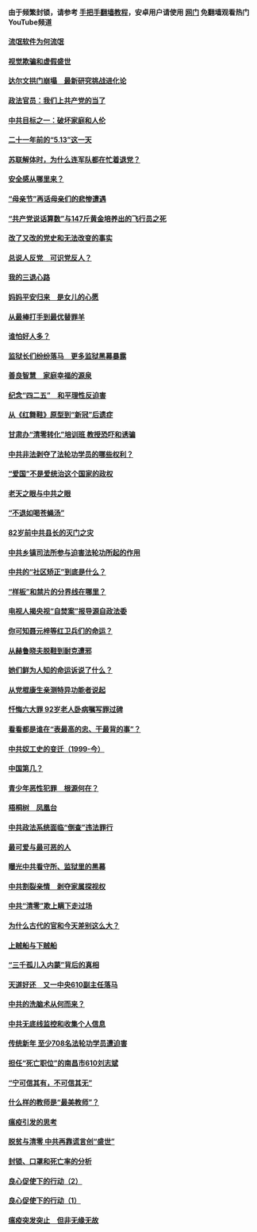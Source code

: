 #### 由于频繁封锁，请参考 [手把手翻墙教程](https://github.com/gfw-breaker/guides/wiki/)，安卓用户请使用 [网门](https://github.com/gfw-breaker/nogfw/blob/master/dl.md?t=06040301) 免翻墙观看热门YouTube频道 

#### [流氓软件为何流氓](../pages/19/426531.md?t=06040301) 

#### [视觉欺骗和虚假盛世](../pages/19/426443.md?t=06040301) 

#### [达尔文拱门崩塌　最新研究挑战进化论](../pages/19/426009.md?t=06040301) 

#### [政法官员：我们上共产党的当了](../pages/19/425351.md?t=06040301) 

#### [中共目标之一：破坏家庭和人伦](../pages/19/424454.md?t=06040301) 

#### [二十一年前的“5.13”这一天](../pages/19/424814.md?t=06040301) 

#### [苏联解体时，为什么连军队都在忙着退党？](../pages/19/424335.md?t=06040301) 

#### [安全感从哪里来？](../pages/19/424336.md?t=06040301) 

#### [“母亲节”再话母亲们的悲惨遭遇](../pages/19/424234.md?t=06040301) 

#### [“共产党说话算数”与147斤黄金培养出的飞行员之死](../pages/19/424115.md?t=06040301) 

#### [改了又改的党史和无法改变的事实](../pages/19/424037.md?t=06040301) 

#### [总说人反党　可识党反人？](../pages/19/423820.md?t=06040301) 

#### [我的三退心路](../pages/19/423876.md?t=06040301) 

#### [妈妈平安归来　是女儿的心愿](../pages/19/423947.md?t=06040301) 

#### [从最棒打手到最优替罪羊](../pages/19/423819.md?t=06040301) 

#### [谁怕好人多？](../pages/19/423774.md?t=06040301) 

#### [监狱长们纷纷落马　更多监狱黑幕暴露](../pages/19/423787.md?t=06040301) 

#### [善良智慧　家庭幸福的源泉](../pages/19/423632.md?t=06040301) 

#### [纪念“四二五”　和平理性反迫害](../pages/19/423660.md?t=06040301) 

#### [从《红舞鞋》原型到“新冠”后遗症](../pages/19/423509.md?t=06040301) 

#### [甘肃办“清零转化”培训班 教授恐吓和诱骗](../pages/19/423498.md?t=06040301) 

#### [中共非法剥夺了法轮功学员的哪些权利？](../pages/19/423392.md?t=06040301) 

#### [“爱国”不是爱统治这个国家的政权](../pages/19/423029.md?t=06040301) 

#### [老天之眼与中共之眼](../pages/19/423378.md?t=06040301) 

#### [“不退如喝苍蝇汤”](../pages/19/423287.md?t=06040301) 

#### [82岁前中共县长的灭门之灾](../pages/19/423055.md?t=06040301) 

#### [中共乡镇司法所参与迫害法轮功所起的作用](../pages/19/423064.md?t=06040301) 

#### [中共的“社区矫正”到底是什么？](../pages/19/422870.md?t=06040301) 

#### [“样板”和禁片的分界线在哪里？](../pages/19/422704.md?t=06040301) 

#### [电视人揭央视“自焚案”报导源自政法委](../pages/19/422770.md?t=06040301) 

#### [你可知聂元梓等红卫兵们的命运？](../pages/19/422848.md?t=06040301) 

#### [从赫鲁晓夫脱鞋到耐克遭邪](../pages/19/422826.md?t=06040301) 

#### [她们鲜为人知的命运诉说了什么？](../pages/19/422754.md?t=06040301) 

#### [从党棍康生亲测特异功能者说起](../pages/19/422657.md?t=06040301) 

#### [忏悔六大罪 92岁老人卧病嘱写罪过碑](../pages/19/422750.md?t=06040301) 

#### [看看都是谁在“表最高的忠、干最背的事”？](../pages/19/422703.md?t=06040301) 

#### [中共奴工史的变迁（1999-今）](../pages/19/422656.md?t=06040301) 

#### [中国第几？](../pages/19/422496.md?t=06040301) 

#### [青少年恶性犯罪　根源何在？](../pages/19/422449.md?t=06040301) 

#### [梧桐树　凤凰台](../pages/19/422442.md?t=06040301) 

#### [中共政法系统面临“倒查”违法罪行](../pages/19/422497.md?t=06040301) 

#### [最可爱与最可恶的人](../pages/19/422448.md?t=06040301) 

#### [曝光中共看守所、监狱里的黑幕](../pages/19/422390.md?t=06040301) 

#### [中共割裂亲情　剥夺家属探视权](../pages/19/422364.md?t=06040301) 

#### [中共“清零”欺上瞒下走过场](../pages/19/422306.md?t=06040301) 

#### [为什么古代的官和今天差别这么大？](../pages/19/422228.md?t=06040301) 

#### [上贼船与下贼船](../pages/19/422276.md?t=06040301) 

#### [“三千孤儿入内蒙”背后的真相](../pages/19/422229.md?t=06040301) 

#### [天道好还　又一中央610副主任落马](../pages/19/422155.md?t=06040301) 

#### [中共的洗脑术从何而来？](../pages/19/422154.md?t=06040301) 

#### [中共无底线监控和收集个人信息](../pages/19/422039.md?t=06040301) 

#### [传统新年 至少708名法轮功学员遭迫害](../pages/19/421946.md?t=06040301) 

#### [担任“死亡职位”的南昌市610刘志斌](../pages/19/421957.md?t=06040301) 

#### [“宁可信其有，不可信其无”](../pages/19/421691.md?t=06040301) 

#### [什么样的教师是“最美教师”？](../pages/19/421755.md?t=06040301) 

#### [瘟疫引发的思考](../pages/19/421594.md?t=06040301) 

#### [脱贫与清零 中共再靠谎言创“盛世”](../pages/19/421590.md?t=06040301) 

#### [封锁、口罩和死亡率的分析](../pages/19/421495.md?t=06040301) 

#### [良心促使下的行动（2）](../pages/19/421361.md?t=06040301) 

#### [良心促使下的行动（1）](../pages/19/421302.md?t=06040301) 

#### [瘟疫突发突止　但非无缘无故](../pages/19/421281.md?t=06040301) 

